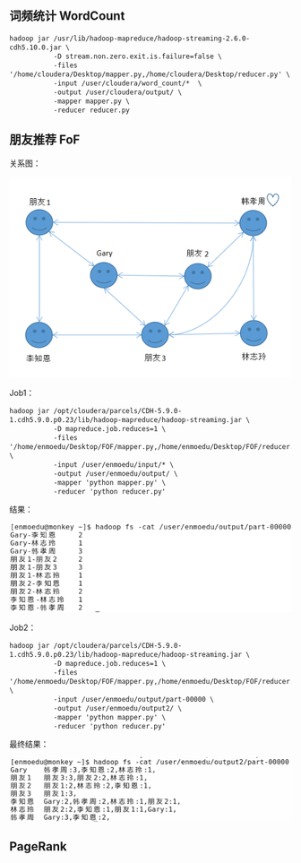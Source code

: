 ## 词频统计 WordCount
```
hadoop jar /usr/lib/hadoop-mapreduce/hadoop-streaming-2.6.0-cdh5.10.0.jar \
           -D stream.non.zero.exit.is.failure=false \
           -files '/home/cloudera/Desktop/mapper.py,/home/cloudera/Desktop/reducer.py' \
           -input /user/cloudera/word_count/*  \
           -output /user/cloudera/output/ \
           -mapper mapper.py \
           -reducer reducer.py 
```
## 朋友推荐 FoF
<label>关系图：</label>

<img src="/FoF/fof.png"  alt="无法显示该图片" />

<label>Job1：</label>
```
hadoop jar /opt/cloudera/parcels/CDH-5.9.0-1.cdh5.9.0.p0.23/lib/hadoop-mapreduce/hadoop-streaming.jar \
           -D mapreduce.job.reduces=1 \
           -files '/home/enmoedu/Desktop/FOF/mapper.py,/home/enmoedu/Desktop/FOF/reducer.py' \
           -input /user/enmoedu/input/* \
           -output /user/enmoedu/output/ \
           -mapper 'python mapper.py' \
           -reducer 'python reducer.py'
```

<label>结果：</label>

<img src="/FoF/result1.png"  alt="无法显示该图片" />

<label>Job2：</label>
```
hadoop jar /opt/cloudera/parcels/CDH-5.9.0-1.cdh5.9.0.p0.23/lib/hadoop-mapreduce/hadoop-streaming.jar \
           -D mapreduce.job.reduces=1 \
           -files '/home/enmoedu/Desktop/FOF/mapper.py,/home/enmoedu/Desktop/FOF/reducer.py' \
           -input /user/enmoedu/output/part-00000 \
           -output /user/enmoedu/output2/ \
           -mapper 'python mapper.py' \
           -reducer 'python reducer.py'
```

<label>最终结果：</label>

<img src="/FoF/result2.png"  alt="无法显示该图片" />

## PageRank
